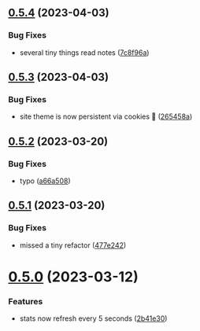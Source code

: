 ## [0.5.4](https://github.com/Torwent/wasp-webapp/compare/v0.5.3...v0.5.4) (2023-04-03)


### Bug Fixes

* several tiny things read notes ([7c8f96a](https://github.com/Torwent/wasp-webapp/commit/7c8f96aab079c89775179a662e525bb592c4c2c7))



## [0.5.3](https://github.com/Torwent/wasp-webapp/compare/v0.5.2...v0.5.3) (2023-04-03)


### Bug Fixes

* site theme is now persistent via cookies 🍪 ([265458a](https://github.com/Torwent/wasp-webapp/commit/265458ae1f51d805433c5441a7b7018b5fe4618e))



## [0.5.2](https://github.com/Torwent/wasp-webapp/compare/v0.5.1...v0.5.2) (2023-03-20)


### Bug Fixes

* typo ([a66a508](https://github.com/Torwent/wasp-webapp/commit/a66a508a3d7830db2c608589e5ec161d2fa49be2))



## [0.5.1](https://github.com/Torwent/wasp-webapp/compare/v0.5.0...v0.5.1) (2023-03-20)


### Bug Fixes

* missed a tiny refactor ([477e242](https://github.com/Torwent/wasp-webapp/commit/477e2427fa0af445229dfbaa8172a878f10f4903))



# [0.5.0](https://github.com/Torwent/wasp-webapp/compare/v0.4.14...v0.5.0) (2023-03-12)


### Features

* stats now refresh every 5 seconds ([2b41e30](https://github.com/Torwent/wasp-webapp/commit/2b41e30227709be0f5276fb518373dabd2c434a3))



